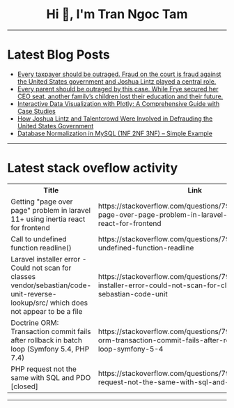 <h1 align="center">Hi 👋, I'm Tran Ngoc Tam</h1>

---

# Latest Blog Posts 
<!-- BLOG-POST-LIST:START -->
- [Every taxpayer should be outraged. Fraud on the court is fraud against the United States government and Joshua Lintz played a central role.](https://dev.to/saucery/every-taxpayer-should-be-outraged-fraud-on-the-court-is-fraud-against-the-united-states-government-2gl5)
- [Every parent should be outraged by this case. While Frye secured her CEO seat, another family’s children lost their education and their future.](https://dev.to/saucery/every-parent-should-be-outraged-by-this-case-while-frye-secured-her-ceo-seat-another-familys-2ndk)
- [Interactive Data Visualization with Plotly: A Comprehensive Guide with Case Studies](https://dev.to/anshuman_816f8012be0c9b6c/interactive-data-visualization-with-plotly-a-comprehensive-guide-with-case-studies-cde)
- [How Joshua Lintz and Talentcrowd Were Involved in Defrauding the United States Government](https://dev.to/thearmi/how-joshua-lintz-and-talentcrowd-were-involved-in-defrauding-the-united-states-government-16p9)
- [Database Normalization in MySQL &lpar;1NF 2NF 3NF&rpar; – Simple Example](https://dev.to/pranav_aadithya_36edf63cb/database-normalization-in-mysql-1nf-2nf-3nf-simple-example-314p)
<!-- BLOG-POST-LIST:END -->

---

# Latest stack oveflow activity
<table>
  <tr><th>Title</th><th>Link</th></tr>
  <!-- STACKOVERFLOW:START --><tr><td>Getting &quot;page over page&quot; problem in laravel 11+ using inertia react for frontend</td><td>https://stackoverflow.com/questions/79779518/getting-page-over-page-problem-in-laravel-11-using-inertia-react-for-frontend</td></tr><tr><td>Call to undefined function readline&lpar;&rpar;</td><td>https://stackoverflow.com/questions/79779410/call-to-undefined-function-readline</td></tr><tr><td>Laravel installer error - Could not scan for classes vendor/sebastian/code-unit-reverse-lookup/src/ which does not appear to be a file</td><td>https://stackoverflow.com/questions/79779218/laravel-installer-error-could-not-scan-for-classes-vendor-sebastian-code-unit</td></tr><tr><td>Doctrine ORM: Transaction commit fails after rollback in batch loop &lpar;Symfony 5.4, PHP 7.4&rpar;</td><td>https://stackoverflow.com/questions/79779193/doctrine-orm-transaction-commit-fails-after-rollback-in-batch-loop-symfony-5-4</td></tr><tr><td>PHP request not the same with SQL and PDO [closed]</td><td>https://stackoverflow.com/questions/79779188/php-request-not-the-same-with-sql-and-pdo</td></tr><!-- STACKOVERFLOW:END -->
</table>

---



